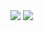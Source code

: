 <img src="https://capsule-render.vercel.app/api?type=soft&color=0:6CC5D9,100:CEECF2&height=100&section=header&text=Welcome%20&fontSize=50" />
<img src="https://capsule-render.vercel.app/api?type=venom&color=auto&height=300&section=header&text=hyewon's%20gitHub&fontSize=90" />
